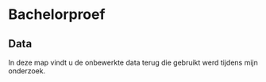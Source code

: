 # Bachelorproef
## Data
In deze map vindt u de onbewerkte data terug die gebruikt werd tijdens mijn onderzoek.
